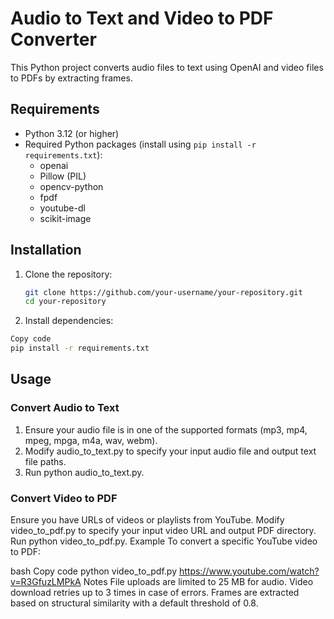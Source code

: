 # Audio to Text and Video to PDF Converter

This Python project converts audio files to text using OpenAI and video files to PDFs by extracting frames.

## Requirements

- Python 3.12 (or higher)
- Required Python packages (install using `pip install -r requirements.txt`):
  - openai
  - Pillow (PIL)
  - opencv-python
  - fpdf
  - youtube-dl
  - scikit-image

## Installation

1. Clone the repository:
   ```bash
   git clone https://github.com/your-username/your-repository.git
   cd your-repository
   ```
2. Install dependencies:
```bash
Copy code
pip install -r requirements.txt
```
## Usage
### Convert Audio to Text
1. Ensure your audio file is in one of the supported formats (mp3, mp4, mpeg, mpga, m4a, wav, webm).
2. Modify audio_to_text.py to specify your input audio file and output text file paths.
3. Run python audio_to_text.py.
### Convert Video to PDF
Ensure you have URLs of videos or playlists from YouTube.
Modify video_to_pdf.py to specify your input video URL and output PDF directory.
Run python video_to_pdf.py.
Example
To convert a specific YouTube video to PDF:

bash
Copy code
python video_to_pdf.py https://www.youtube.com/watch?v=R3GfuzLMPkA
Notes
File uploads are limited to 25 MB for audio.
Video download retries up to 3 times in case of errors.
Frames are extracted based on structural similarity with a default threshold of 0.8.
